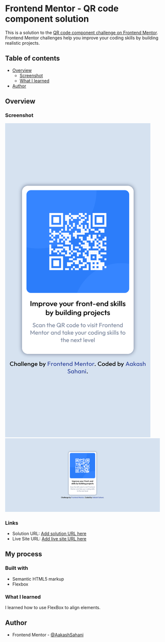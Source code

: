 # Frontend Mentor - QR code component solution

This is a solution to the [QR code component challenge on Frontend Mentor](https://www.frontendmentor.io/challenges/qr-code-component-iux_sIO_H). Frontend Mentor challenges help you improve your coding skills by building realistic projects.

## Table of contents

- [Overview](#overview)
  - [Screenshot](#screenshot)
  - [What I learned](#what-i-learned)
- [Author](#author)

## Overview

### Screenshot

![Mobile Screenshot](./screenshot/MobileScreenshot.png)
![Desktop Screenshot](./screenshot/DesktopScreenshot.png)

### Links

- Solution URL: [Add solution URL here](https://your-solution-url.com)
- Live Site URL: [Add live site URL here](https://your-live-site-url.com)

## My process

### Built with

- Semantic HTML5 markup
- Flexbox

### What I learned

I learned how to use FlexBox to align elements.

## Author

- Frontend Mentor - [@AakashSahani](https://www.frontendmentor.io/profile/AakashSahani)
